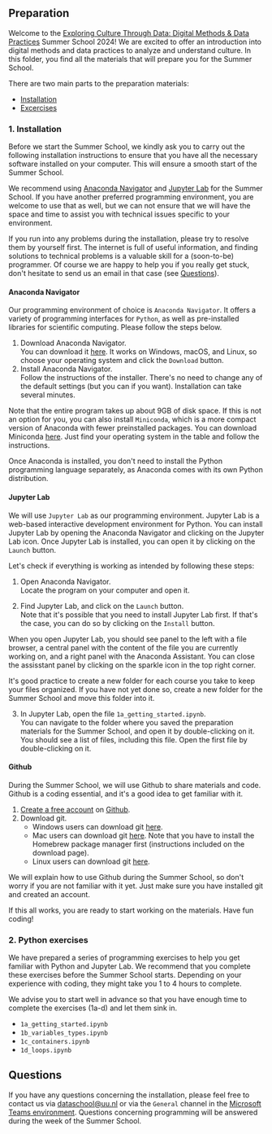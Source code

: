 ## Preparation
Welcome to the [Exploring Culture Through Data: Digital Methods & Data Practices](https://utrechtsummerschool.nl/courses/humanities/exploring-culture-through-data-digital-methods-data-practices) Summer School 2024! We are excited to offer an introduction into digital methods and data practices to analyze and understand culture. In this folder, you find all the materials that will prepare you for the Summer School. 

There are two main parts to the preparation materials:
- [Installation](#1-installation)
- [Excercises](#2-python-programming-exercises)

### 1. Installation 

Before we start the Summer School, we kindly ask you to carry out the following installation instructions to ensure that you have all the necessary software installed on your computer. This will ensure a smooth start of the Summer School. 

We recommend using [Anaconda Navigator](#anaconda-navigator) and [Jupyter Lab](#jupyter-lab) for the Summer School. If you have another preferred programming environment, you are welcome to use that as well, but we can not ensure that we will have the space and time to assist you with technical issues specific to your environment. 

If you run into any problems during the installation, please try to resolve them by yourself first. The internet is full of useful information, and finding solutions to technical problems is a valuable skill for a (soon-to-be) programmer. Of course we are happy to help you if you really get stuck, don't hesitate to send us an email in that case (see [Questions](#Questions)). 

#### Anaconda Navigator
Our programming environment of choice is `Anaconda Navigator`. It offers a variety of programming interfaces for `Python`, as well as pre-installed libraries for scientific computing. Please follow the steps below.

1) Download Anaconda Navigator. \
You can download it [here](https://www.anaconda.com/download/success). It works on Windows, macOS, and Linux, so choose your operating system and click the `Download` button.
2) Install Anaconda Navigator. \
Follow the instructions of the installer. There's no need to change any of the default settings (but you can if you want). Installation can take several minutes. 

Note that the entire program takes up about 9GB of disk space. If this is not an option for you, you can also install `Miniconda`, which is a more compact version of Anaconda with fewer preinstalled packages. You can download Miniconda [here](https://docs.conda.io/en/latest/miniconda.html). Just find your operating system in the table and follow the instructions. 

Once Anaconda is installed, you don't need to install the Python programming language separately, as Anaconda comes with its own Python distribution. 

#### Jupyter Lab
We will use `Jupyter Lab` as our programming environment. Jupyter Lab is a web-based interactive development environment for Python. You can install Jupyter Lab by opening the Anaconda Navigator and clicking on the Jupyter Lab icon. Once Jupyter Lab is installed, you can open it by clicking on the `Launch` button. 

Let's check if everything is working as intended by following these steps: 
1) Open Anaconda Navigator. \
Locate the program on your computer and open it.

2) Find Jupyter Lab, and click on the `Launch` button.\
Note that it's possible that you need to install Jupyter Lab first. If that's the case, you can do so by clicking on the `Install` button. 

When you open Jupyter Lab, you should see panel to the left with a file browser, a central panel with the content of the file you are currently working on, and a right panel with the Anaconda Assistant. You can close the assisstant panel by clicking on the sparkle icon in the top right corner. 

It's good practice to create a new folder for each course you take to keep your files organized. If you have not yet done so, create a new folder for the Summer School and move this folder into it. 

3) In Jupyter Lab, open the file `1a_getting_started.ipynb`. \
You can navigate to the folder where you saved the preparation materials for the Summer School, and open it by double-clicking on it. You should see a list of files, including this file. Open the first file by double-clicking on it. 

#### Github
During the Summer School, we will use Github to share materials and code. Github is a coding essential, and it's a good idea to get familiar with it.
1) [Create a free account](https://docs.github.com/en/get-started/start-your-journey/creating-an-account-on-github) on [Github](https://github.com/). 
2) Download git. 
    - Windows users can download git [here](https://git-scm.com/download/win).
    - Mac users can download git [here](https://git-scm.com/download/mac). Note that you have to install the Homebrew package manager first (instructions included on the download page).
    - Linux users can download git [here](https://git-scm.com/download/linux).
    
We will explain how to use Github during the Summer School, so don't worry if you are not familiar with it yet. Just make sure you have installed git and created an account. 

If this all works, you are ready to start working on the materials. Have fun coding! 

### 2. Python exercises

We have prepared a series of programming exercises to help you get familiar with Python and Jupyter Lab. We recommend that you complete these exercises before the Summer School starts. Depending on your experience with coding, they might take you 1 to 4 hours to complete. 

We advise you to start well in advance so that you have enough time to complete the exercises (1a-d) and let them sink in.
- `1a_getting_started.ipynb`
- `1b_variables_types.ipynb`
- `1c_containers.ipynb`
- `1d_loops.ipynb`

## Questions
If you have any questions concerning the installation, please feel free to contact us via [dataschool@uu.nl](mailto:dataschool@uu.nl) or via the `General` channel in the [Microsoft Teams environment](https://teams.microsoft.com/l/team/19%3A926dtqI1Uod7YGRNC4KXgFrLUXJ5WFIdYBFSprh_2oU1%40thread.tacv2/conversations?groupId=004ee296-bab8-40e0-a27a-5f5852d3e0ab&tenantId=d72758a0-a446-4e0f-a0aa-4bf95a4a10e7). Questions concerning programming will be answered during the week of the Summer School. 
